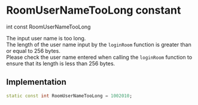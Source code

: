


# RoomUserNameTooLong constant







int const RoomUserNameTooLong
  




<p>The input user name is too long. <br>The length of the user name input by the <code>loginRoom</code> function is greater than or equal to 256 bytes. <br>Please check the user name entered when calling the <code>loginRoom</code> function to ensure that its length is less than 256 bytes.</p>



## Implementation

```dart
static const int RoomUserNameTooLong = 1002010;
```







